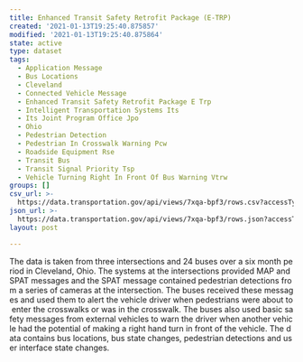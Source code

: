 ```yaml
---
title: Enhanced Transit Safety Retrofit Package (E-TRP)
created: '2021-01-13T19:25:40.875857'
modified: '2021-01-13T19:25:40.875864'
state: active
type: dataset
tags:
  - Application Message
  - Bus Locations
  - Cleveland
  - Connected Vehicle Message
  - Enhanced Transit Safety Retrofit Package E Trp
  - Intelligent Transportation Systems Its
  - Its Joint Program Office Jpo
  - Ohio
  - Pedestrian Detection
  - Pedestrian In Crosswalk Warning Pcw
  - Roadside Equipment Rse
  - Transit Bus
  - Transit Signal Priority Tsp
  - Vehicle Turning Right In Front Of Bus Warning Vtrw
groups: []
csv_url: >-
  https://data.transportation.gov/api/views/7xqa-bpf3/rows.csv?accessType=DOWNLOAD
json_url: >-
  https://data.transportation.gov/api/views/7xqa-bpf3/rows.json?accessType=DOWNLOAD
layout: post

---
```

The data is taken from three intersections and 24 buses over a six month period in Cleveland, Ohio. The systems at the intersections provided MAP and SPAT messages and the SPAT message contained pedestrian detections from a series of cameras at the intersection. The buses received these messages and used them to alert the vehicle driver when pedestrians were about to enter the crosswalks or was in the crosswalk. The buses also used basic safety messages from external vehicles to warn the driver when another vehicle had the potential of making a right hand turn in front of the vehicle. The data contains bus locations, bus state changes, pedestrian detections and user interface state changes. 
